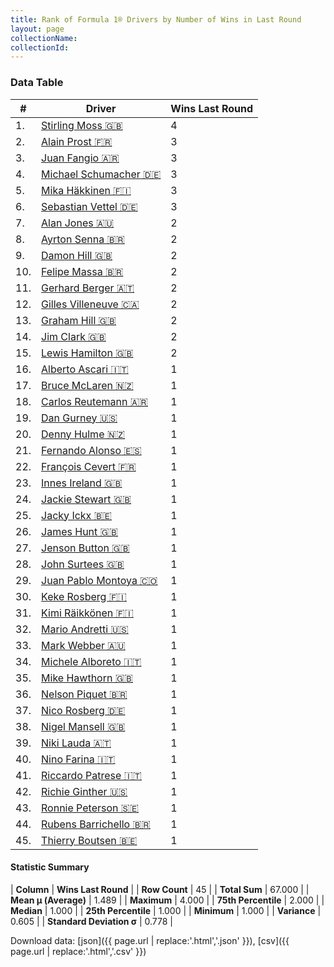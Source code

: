 ```yaml
---
title: Rank of Formula 1® Drivers by Number of Wins in Last Round
layout: page
collectionName: 
collectionId: 
---
```




<canvas id="chart" width="400" height="180"></canvas>
<script>
var data = {
    "datasets": [
        {
            "backgroundColor": [
                "#9C8E8D",
                "#9C8E8D",
                "#9C8E8D",
                "#9C8E8D",
                "#9C8E8D",
                "#9C8E8D",
                "#9C8E8D",
                "#9C8E8D",
                "#9C8E8D",
                "#9C8E8D",
                "#9C8E8D",
                "#9C8E8D",
                "#9C8E8D",
                "#9C8E8D",
                "#9C8E8D",
                "#9C8E8D",
                "#9C8E8D",
                "#9C8E8D",
                "#9C8E8D",
                "#9C8E8D",
                "#9C8E8D",
                "#9C8E8D",
                "#9C8E8D",
                "#9C8E8D",
                "#9C8E8D",
                "#9C8E8D",
                "#9C8E8D",
                "#9C8E8D",
                "#9C8E8D",
                "#9C8E8D",
                "#9C8E8D",
                "#9C8E8D",
                "#9C8E8D",
                "#9C8E8D",
                "#9C8E8D",
                "#9C8E8D",
                "#9C8E8D",
                "#9C8E8D",
                "#9C8E8D",
                "#9C8E8D",
                "#9C8E8D",
                "#9C8E8D",
                "#9C8E8D",
                "#9C8E8D",
                "#9C8E8D"
            ],
            "borderColor": [
                "#1D181E",
                "#1D181E",
                "#1D181E",
                "#1D181E",
                "#1D181E",
                "#1D181E",
                "#1D181E",
                "#1D181E",
                "#1D181E",
                "#1D181E",
                "#1D181E",
                "#1D181E",
                "#1D181E",
                "#1D181E",
                "#1D181E",
                "#1D181E",
                "#1D181E",
                "#1D181E",
                "#1D181E",
                "#1D181E",
                "#1D181E",
                "#1D181E",
                "#1D181E",
                "#1D181E",
                "#1D181E",
                "#1D181E",
                "#1D181E",
                "#1D181E",
                "#1D181E",
                "#1D181E",
                "#1D181E",
                "#1D181E",
                "#1D181E",
                "#1D181E",
                "#1D181E",
                "#1D181E",
                "#1D181E",
                "#1D181E",
                "#1D181E",
                "#1D181E",
                "#1D181E",
                "#1D181E",
                "#1D181E",
                "#1D181E",
                "#1D181E"
            ],
            "borderWidth": 1,
            "data": [
                4.0,
                3.0,
                3.0,
                3.0,
                3.0,
                3.0,
                2.0,
                2.0,
                2.0,
                2.0,
                2.0,
                2.0,
                2.0,
                2.0,
                2.0,
                1.0,
                1.0,
                1.0,
                1.0,
                1.0,
                1.0,
                1.0,
                1.0,
                1.0,
                1.0,
                1.0,
                1.0,
                1.0,
                1.0,
                1.0,
                1.0,
                1.0,
                1.0,
                1.0,
                1.0,
                1.0,
                1.0,
                1.0,
                1.0,
                1.0,
                1.0,
                1.0,
                1.0,
                1.0,
                1.0
            ],
            "label": "Wins Last Round"
        }
    ],
    "labels": [
        "Stirling Moss",
        "Alain Prost",
        "Juan Fangio",
        "Michael Schumacher",
        "Mika Häkkinen",
        "Sebastian Vettel",
        "Alan Jones",
        "Ayrton Senna",
        "Damon Hill",
        "Felipe Massa",
        "Gerhard Berger",
        "Gilles Villeneuve",
        "Graham Hill",
        "Jim Clark",
        "Lewis Hamilton",
        "Alberto Ascari",
        "Bruce McLaren",
        "Carlos Reutemann",
        "Dan Gurney",
        "Denny Hulme",
        "Fernando Alonso",
        "François Cevert",
        "Innes Ireland",
        "Jackie Stewart",
        "Jacky Ickx",
        "James Hunt",
        "Jenson Button",
        "John Surtees",
        "Juan Pablo Montoya",
        "Keke Rosberg",
        "Kimi Räikkönen",
        "Mario Andretti",
        "Mark Webber",
        "Michele Alboreto",
        "Mike Hawthorn",
        "Nelson Piquet",
        "Nico Rosberg",
        "Nigel Mansell",
        "Niki Lauda",
        "Nino Farina",
        "Riccardo Patrese",
        "Richie Ginther",
        "Ronnie Peterson",
        "Rubens Barrichello",
        "Thierry Boutsen"
    ]
};
var options = {
  legend: {
    display: false
  },
  scales: {
    xAxes: [{
      ticks: {
        beginAtZero: true,
        maxRotation: 180,
        display: window.innerWidth > 800
      }
    }],
    yAxes: [{
      ticks: {
        beginAtZero: true
      }
    }]
  },
  onResize: function(chart, size) {
    chart.options.scales.xAxes[0].ticks.display = size.width > 800;
  }
};
var chart = new Chart("chart", {
    data: data,
    type: 'bar',
    options: options
});
</script>



### Data Table

| # | Driver | Wins Last Round |
|--|--|--|
| 1. | [Stirling Moss 🇬🇧](/f1/drivers/moss) | 4 |
| 2. | [Alain Prost 🇫🇷](/f1/drivers/prost) | 3 |
| 3. | [Juan Fangio 🇦🇷](/f1/drivers/fangio) | 3 |
| 4. | [Michael Schumacher 🇩🇪](/f1/drivers/michael_schumacher) | 3 |
| 5. | [Mika Häkkinen 🇫🇮](/f1/drivers/hakkinen) | 3 |
| 6. | [Sebastian Vettel 🇩🇪](/f1/drivers/vettel) | 3 |
| 7. | [Alan Jones 🇦🇺](/f1/drivers/jones) | 2 |
| 8. | [Ayrton Senna 🇧🇷](/f1/drivers/senna) | 2 |
| 9. | [Damon Hill 🇬🇧](/f1/drivers/damon_hill) | 2 |
| 10. | [Felipe Massa 🇧🇷](/f1/drivers/massa) | 2 |
| 11. | [Gerhard Berger 🇦🇹](/f1/drivers/berger) | 2 |
| 12. | [Gilles Villeneuve 🇨🇦](/f1/drivers/gilles_villeneuve) | 2 |
| 13. | [Graham Hill 🇬🇧](/f1/drivers/hill) | 2 |
| 14. | [Jim Clark 🇬🇧](/f1/drivers/clark) | 2 |
| 15. | [Lewis Hamilton 🇬🇧](/f1/drivers/hamilton) | 2 |
| 16. | [Alberto Ascari 🇮🇹](/f1/drivers/ascari) | 1 |
| 17. | [Bruce McLaren 🇳🇿](/f1/drivers/mclaren) | 1 |
| 18. | [Carlos Reutemann 🇦🇷](/f1/drivers/reutemann) | 1 |
| 19. | [Dan Gurney 🇺🇸](/f1/drivers/gurney) | 1 |
| 20. | [Denny Hulme 🇳🇿](/f1/drivers/hulme) | 1 |
| 21. | [Fernando Alonso 🇪🇸](/f1/drivers/alonso) | 1 |
| 22. | [François Cevert 🇫🇷](/f1/drivers/cevert) | 1 |
| 23. | [Innes Ireland 🇬🇧](/f1/drivers/ireland) | 1 |
| 24. | [Jackie Stewart 🇬🇧](/f1/drivers/stewart) | 1 |
| 25. | [Jacky Ickx 🇧🇪](/f1/drivers/ickx) | 1 |
| 26. | [James Hunt 🇬🇧](/f1/drivers/hunt) | 1 |
| 27. | [Jenson Button 🇬🇧](/f1/drivers/button) | 1 |
| 28. | [John Surtees 🇬🇧](/f1/drivers/surtees) | 1 |
| 29. | [Juan Pablo Montoya 🇨🇴](/f1/drivers/montoya) | 1 |
| 30. | [Keke Rosberg 🇫🇮](/f1/drivers/keke_rosberg) | 1 |
| 31. | [Kimi Räikkönen 🇫🇮](/f1/drivers/raikkonen) | 1 |
| 32. | [Mario Andretti 🇺🇸](/f1/drivers/mario_andretti) | 1 |
| 33. | [Mark Webber 🇦🇺](/f1/drivers/webber) | 1 |
| 34. | [Michele Alboreto 🇮🇹](/f1/drivers/alboreto) | 1 |
| 35. | [Mike Hawthorn 🇬🇧](/f1/drivers/hawthorn) | 1 |
| 36. | [Nelson Piquet 🇧🇷](/f1/drivers/piquet) | 1 |
| 37. | [Nico Rosberg 🇩🇪](/f1/drivers/rosberg) | 1 |
| 38. | [Nigel Mansell 🇬🇧](/f1/drivers/mansell) | 1 |
| 39. | [Niki Lauda 🇦🇹](/f1/drivers/lauda) | 1 |
| 40. | [Nino Farina 🇮🇹](/f1/drivers/farina) | 1 |
| 41. | [Riccardo Patrese 🇮🇹](/f1/drivers/patrese) | 1 |
| 42. | [Richie Ginther 🇺🇸](/f1/drivers/ginther) | 1 |
| 43. | [Ronnie Peterson 🇸🇪](/f1/drivers/peterson) | 1 |
| 44. | [Rubens Barrichello 🇧🇷](/f1/drivers/barrichello) | 1 |
| 45. | [Thierry Boutsen 🇧🇪](/f1/drivers/boutsen) | 1 |

#### Statistic Summary

| **Column** | **Wins Last Round** |
| **Row Count** | 45 |
| **Total Sum** | 67.000 |
| **Mean μ (Average)** | 1.489 |
| **Maximum** | 4.000 |
| **75th Percentile** | 2.000 |
| **Median** | 1.000 |
| **25th Percentile** | 1.000 |
| **Minimum** | 1.000 |
| **Variance** | 0.605 |
| **Standard Deviation σ** | 0.778 |

Download data: [json]({{ page.url | replace:'.html','.json' }}), [csv]({{ page.url | replace:'.html','.csv' }})
